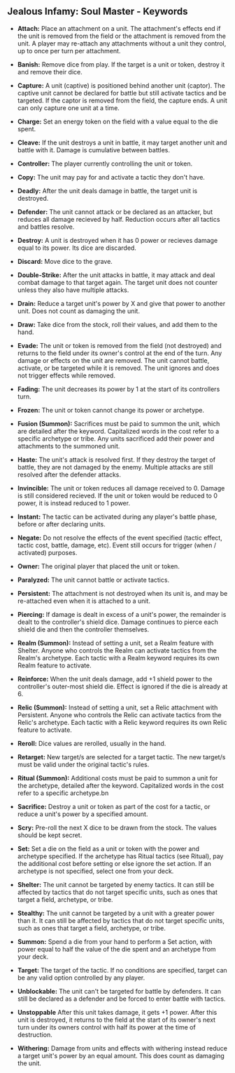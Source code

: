 ## Jealous Infamy: Soul Master - Keywords

- **Attach:** Place an attachment on a unit. The attachment's effects end if the unit is removed from the field or the attachment is removed from the unit. A player may re-attach any attachments without a unit they control, up to once per turn per attachment.

- **Banish:** Remove dice from play. If the target is a unit or token, destroy it and remove their dice.

- **Capture:** A unit (captive) is positioned behind another unit (captor). The captive unit cannot be declared for battle but still activate tactics and be targeted. If the captor is removed from the field, the capture ends. A unit can only capture one unit at a time.

- **Charge:** Set an energy token on the field with a value equal to the die spent.

- **Cleave:** If the unit destroys a unit in battle, it may target another unit and battle with it. Damage is cumulative between battles.

- **Controller:** The player currently controlling the unit or token.

- **Copy:** The unit may pay for and activate a tactic they don't have.

- **Deadly:** After the unit deals damage in battle, the target unit is destroyed.

- **Defender:** The unit cannot attack or be declared as an attacker, but reduces all damage recieved by half. Reduction occurs after all tactics and battles resolve.

- **Destroy:** A unit is destroyed when it has 0 power or recieves damage equal to its power. Its dice are discarded.

- **Discard:** Move dice to the grave.

- **Double-Strike:** After the unit attacks in battle, it may attack and deal combat damage to that target again. The target unit does not counter unless they also have multiple attacks.

- **Drain:** Reduce a target unit's power by X and give that power to another unit. Does not count as damaging the unit.

- **Draw:** Take dice from the stock, roll their values, and add them to the hand.

- **Evade:** The unit or token is removed from the field (not destroyed) and returns to the field under its owner's control at the end of the turn. Any damage or effects on the unit are removed. The unit cannot battle, activate, or be targeted while it is removed. The unit ignores and does not trigger effects while removed.

- **Fading:** The unit decreases its power by 1 at the start of its controllers turn.

- **Frozen:** The unit or token cannot change its power or archetype.

- **Fusion (Summon):** Sacrifices must be paid to summon the unit, which are detailed after the keyword. Capitalized words in the cost refer to a specific archetype or tribe. Any units sacrificed add their power and attachments to the summoned unit.

- **Haste:** The unit's attack is resolved first. If they destroy the target of battle, they are not damaged by the enemy. Multiple attacks are still resolved after the defender attacks.

- **Invincible:** The unit or token reduces all damage received to 0. Damage is still considered recieved. If the unit or token would be reduced to 0 power, it is instead reduced to 1 power.

- **Instant:** The tactic can be activated during any player's battle phase, before or after declaring units.

- **Negate:** Do not resolve the effects of the event specified (tactic effect, tactic cost, battle, damage, etc). Event still occurs for trigger (when / activated) purposes.

- **Owner:** The original player that placed the unit or token.

- **Paralyzed:** The unit cannot battle or activate tactics.

- **Persistent:** The attachment is not destroyed when its unit is, and may be re-attached even when it is attached to a unit.

- **Piercing:** If damage is dealt in excess of a unit's power, the remainder is dealt to the controller's shield dice. Damage continues to pierce each shield die and then the controller themselves.

- **Realm (Summon):** Instead of setting a unit, set a Realm feature with Shelter. Anyone who controls the Realm can activate tactics from the Realm's archetype. Each tactic with a Realm keyword requires its own Realm feature to activate.

- **Reinforce:** When the unit deals damage, add +1 shield power to the controller's outer-most shield die. Effect is ignored if the die is already at 6.

- **Relic (Summon):** Instead of setting a unit, set a Relic attachment with Persistent. Anyone who controls the Relic can activate tactics from the Relic's archetype. Each tactic with a Relic keyword requires its own Relic feature to activate.

- **Reroll:** Dice values are rerolled, usually in the hand.

- **Retarget:** New target/s are selected for a target tactic. The new target/s must be valid under the original tactic's rules.

- **Ritual (Summon):** Additional costs must be paid to summon a unit for the archetype, detailed after the keyword. Capitalized words in the cost refer to a specific archetype.bn

- **Sacrifice:** Destroy a unit or token as part of the cost for a tactic, or reduce a unit's power by a specified amount.

- **Scry:** Pre-roll the next X dice to be drawn from the stock. The values should be kept secret.

- **Set:** Set a die on the field as a unit or token with the power and archetype specified. If the archetype has Ritual tactics (see Ritual), pay the additional cost before setting or else ignore the set action. If an archetype is not specified, select one from your deck.

- **Shelter:** The unit cannot be targeted by enemy tactics. It can still be affected by tactics that do not target specific units, such as ones that target a field, archetype, or tribe.

- **Stealthy:** The unit cannot be targeted by a unit with a greater power than it. It can still be affected by tactics that do not target specific units, such as ones that target a field, archetype, or tribe.

- **Summon:** Spend a die from your hand to perform a Set action, with power equal to half the value of the die spent and an archetype from your deck.

- **Target:** The target of the tactic. If no conditions are specified, target can be any valid option controlled by any player.

- **Unblockable:** The unit can't be targeted for battle by defenders. It can still be declared as a defender and be forced to enter battle with tactics.

- **Unstoppable** After this unit takes damage, it gets +1 power. After this unit is destroyed, it returns to the field at the start of its owner's next turn under its owners control with half its power at the time of destruction.

- **Withering:** Damage from units and effects with withering instead reduce a target unit's power by an equal amount. This does count as damaging the unit.
